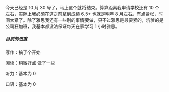 今天已经是 10 月 30 号了，马上这个就将结束。算算距离我申请学校还有 10 个左右，实际上我必须在这之前拿到成绩 6.5+ 也就是明年 8 月左右。有点紧张，时间太紧了。除了雅思我还有一些别的事情要做，只不过雅思是最要紧的，坑爹的是公司狂加班，我基本都没法保证每天在家学习 1 小时雅思。

##### 目前的进度
写作：搞了个开始

阅读：稍微好点 做了一些

听力：基本为 0

口语：基本为 0

##### 


